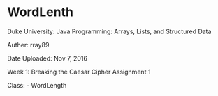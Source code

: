 # WordLenth

Duke University: Java Programming: Arrays, Lists, and Structured Data

Auther: rray89

Date Uploaded: Nov 7, 2016

Week 1: Breaking the Caesar Cipher Assignment 1

Class: 
	- WordLength

